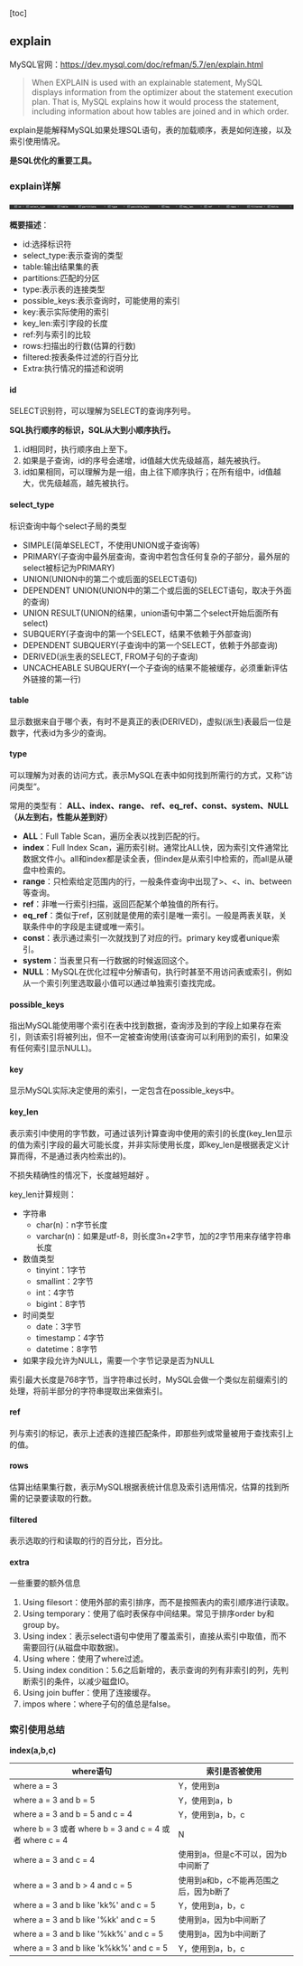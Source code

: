[toc]

## explain

MySQL官网：https://dev.mysql.com/doc/refman/5.7/en/explain.html

>When EXPLAIN is used with an explainable statement, MySQL displays information from the optimizer about the statement execution plan. That is, MySQL explains how it would process the statement, including information about how tables are joined and in which order.

explain是能解释MySQL如果处理SQL语句，表的加载顺序，表是如何连接，以及索引使用情况。

**是SQL优化的重要工具。**

### explain详解

![explain字段](images/explain1.png)

**概要描述**：

* id:选择标识符
* select_type:表示查询的类型
* table:输出结果集的表
* partitions:匹配的分区
* type:表示表的连接类型
* possible_keys:表示查询时，可能使用的索引
* key:表示实际使用的索引
* key_len:索引字段的长度
* ref:列与索引的比较
* rows:扫描出的行数(估算的行数)
* filtered:按表条件过滤的行百分比
* Extra:执行情况的描述和说明

#### id

SELECT识别符，可以理解为SELECT的查询序列号。

**SQL执行顺序的标识，SQL从大到小顺序执行。**

1. id相同时，执行顺序由上至下。
2. 如果是子查询，id的序号会递增，id值越大优先级越高，越先被执行。
3. id如果相同，可以理解为是一组，由上往下顺序执行；在所有组中，id值越大，优先级越高，越先被执行。

#### select_type

标识查询中每个select子局的类型

* SIMPLE(简单SELECT，不使用UNION或子查询等)
* PRIMARY(子查询中最外层查询，查询中若包含任何复杂的子部分，最外层的select被标记为PRIMARY)
* UNION(UNION中的第二个或后面的SELECT语句)
* DEPENDENT UNION(UNION中的第二个或后面的SELECT语句，取决于外面的查询)
* UNION RESULT(UNION的结果，union语句中第二个select开始后面所有select)
* SUBQUERY(子查询中的第一个SELECT，结果不依赖于外部查询)
* DEPENDENT SUBQUERY(子查询中的第一个SELECT，依赖于外部查询)
* DERIVED(派生表的SELECT, FROM子句的子查询)
* UNCACHEABLE SUBQUERY(一个子查询的结果不能被缓存，必须重新评估外链接的第一行)

#### table

显示数据来自于哪个表，有时不是真正的表(DERIVED)，虚拟(派生)表最后一位是数字，代表id为多少的查询。

#### type

可以理解为对表的访问方式，表示MySQL在表中如何找到所需行的方式，又称”访问类型“。

常用的类型有： **ALL、index、range、 ref、eq_ref、const、system、NULL（从左到右，性能从差到好）**

* **ALL**：Full Table Scan，遍历全表以找到匹配的行。
* **index**：Full Index Scan，遍历索引树。通常比ALL快，因为索引文件通常比数据文件小。all和index都是读全表，但index是从索引中检索的，而all是从硬盘中检索的。
* **range**：只检索给定范围内的行，一般条件查询中出现了>、<、in、between等查询。
* **ref**：非唯一行索引扫描，返回匹配某个单独值的所有行。
* **eq_ref**：类似于ref，区别就是使用的索引是唯一索引。一般是两表关联，关联条件中的字段是主键或唯一索引。
* **const**：表示通过索引一次就找到了对应的行。primary key或者unique索引。
* **system**：当表里只有一行数据的时候返回这个。
* **NULL**：MySQL在优化过程中分解语句，执行时甚至不用访问表或索引，例如从一个索引列里选取最小值可以通过单独索引查找完成。

#### possible_keys

指出MySQL能使用哪个索引在表中找到数据，查询涉及到的字段上如果存在索引，则该索引将被列出，但不一定被查询使用(该查询可以利用到的索引，如果没有任何索引显示NULL)。

#### key

显示MySQL实际决定使用的索引，一定包含在possible_keys中。

#### key_len

表示索引中使用的字节数，可通过该列计算查询中使用的索引的长度(key_len显示的值为索引字段的最大可能长度，并非实际使用长度，即key_len是根据表定义计算而得，不是通过表内检索出的)。

不损失精确性的情况下，长度越短越好 。

key_len计算规则：

* 字符串
  * char(n)：n字节长度
  * varchar(n)：如果是utf-8，则长度3n+2字节，加的2字节用来存储字符串长度
* 数值类型
  * tinyint：1字节
  * smallint：2字节
  * int：4字节
  * bigint：8字节
* 时间类型
  * date：3字节
  * timestamp：4字节
  * datetime：8字节
* 如果字段允许为NULL，需要一个字节记录是否为NULL

索引最大长度是768字节，当字符串过长时，MySQL会做一个类似左前缀索引的处理，将前半部分的字符串提取出来做索引。

#### ref

列与索引的标记，表示上述表的连接匹配条件，即那些列或常量被用于查找索引上的值。

#### rows

估算出结果集行数，表示MySQL根据表统计信息及索引选用情况，估算的找到所需的记录要读取的行数。

#### filtered

表示选取的行和读取的行的百分比，百分比。

#### extra

一些重要的额外信息

1. Using filesort：使用外部的索引排序，而不是按照表内的索引顺序进行读取。
2. Using temporary：使用了临时表保存中间结果。常见于排序order by和group by。
3. Using index：表示select语句中使用了覆盖索引，直接从索引中取值，而不需要回行(从磁盘中取数据)。
4. Using where：使用了where过滤。
5. Using index condition：5.6之后新增的，表示查询的列有非索引的列，先判断索引的条件，以减少磁盘IO。
6. Using join buffer：使用了连接缓存。
7. impos where：where子句的值总是false。

### 索引使用总结

**index(a,b,c)**

| where语句                                                | 索引是否被使用                         |
| -------------------------------------------------------- | -------------------------------------- |
| where a = 3                                              | Y，使用到a                             |
| where a = 3 and b = 5                                    | Y，使用到a，b                          |
| where a = 3 and b = 5 and c = 4                          | Y，使用到a，b，c                       |
| where b = 3 或者 where b = 3 and  c = 4 或者 where c = 4 | N                                      |
| where a = 3 and c = 4                                    | 使用到a，但是c不可以，因为b中间断了    |
| where a = 3 and b > 4 and c = 5                          | 使用到a和b，c不能再范围之后，因为b断了 |
| where a = 3 and b like 'kk%' and c = 5                   | Y，使用到a，b，c                       |
| where a = 3 and b like '%kk' and c = 5                   | 使用到a，因为b中间断了                 |
| where a = 3 and b like '%kk%' and c = 5                  | 使用到a，因为b中间断了                 |
| where a = 3 and b like 'k%kk%' and c = 5                 | Y，使用到a，b，c                       |
